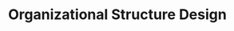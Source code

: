 ---
layout: sub-service
order: 3
title: "Organizational Structure Design"
parent: "Organizational Design and Alignment"
description: "SLKone's Organizational Structure Design services reshape your organizational hierarchy to enhance communication, decision-making, and operational efficiency."
intro: "[Introductory text from Siteplanning-SLKone.md aligned with Organizational Structure Design.]"
approach: "We evaluate your current organizational structure to identify inefficiencies and areas for improvement. Our team collaborates with your leadership to design a structure that supports your strategic goals, fosters collaboration, and enhances overall performance."
focus_areas:
  - title: "Organizational Assessment"
    content: "Evaluate your current structure to identify strengths and areas for improvement."
  - title: "Structure Design"
    content: "Develop an organizational structure that aligns with your strategy and supports effective operations."
  - title: "Role Definition"
    content: "Clearly define roles and responsibilities to eliminate confusion and improve accountability."
  - title: "Span of Control Optimization"
    content: "Optimize management layers and spans of control for efficient decision-making."
  - title: "Change Management"
    content: "Support the transition to the new structure with comprehensive change management strategies."
why_choose:
  - "Strategic Organizational Design Expertise"
  - "Customized Structural Solutions"
  - "Focus on Communication and Efficiency"
  - "Proven Success in Organizational Restructuring"
cta: "Contact us to design an Organizational Structure that drives your strategic objectives and enhances operational efficiency."
---